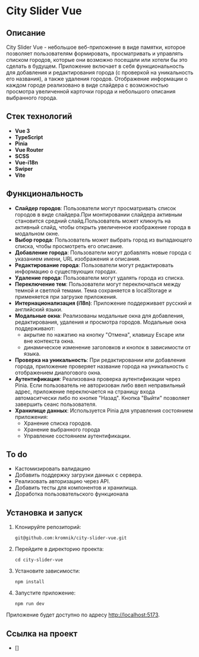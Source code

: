# City Slider Vue

## Описание

City Slider Vue - небольшое веб-приложение в виде памятки, которое позволяет пользователям формировать, просматривать и управлять списком городов, которые они возможно посещали или хотели бы это сделать в будущем. 
Приложение включает в себя функциональность для добавления и редактирования города (с проверкой на уникальность его названия), а также удаления городов. 
Отображение информации о каждом городе реализовано в виде слайдера с возможностью просмотра увеличенной карточки города и небольшого описания выбранного города.

## Стек технологий

- **Vue 3**
- **TypeScript**
- **Pinia**
- **Vue Router**
- **SCSS**
- **Vue-i18n**
- **Swiper**
- **Vite**

## Функциональность

- **Слайдер городов**: Пользователи могут просматривать список городов в виде слайдера.При монтировании слайдера активным становится средний слайд.Пользователь может кликнуть на активный слайд, чтобы открыть увеличенное изображение города в модальном окне.
- **Выбор города**: Пользователь может выбрать город из выпадающего списка, чтобы просмотреть его описание.
- **Добавление города**: Пользователи могут добавлять новые города с указанием имени, URL изображения и описания.
- **Редактирование города**: Пользователи могут редактировать информацию о существующих городах.
- **Удаление города**: Пользователи могут удалять города из списка.
- **Переключение тем**: Пользователи могут переключаться между темной и светлой темами. Тема сохраняется в localStorage и применяется при загрузке приложения.
- **Интернационализация (i18n)**: Приложение поддерживает русский и английский языки.
- **Модальные окна**: Реализованы модальные окна для добавления, редактирования, удаления и просмотра городов. Модальные окна поддерживают:
  - акрытие по нажатию на кнопку "Отмена", клавишу Escape или вне контекста окна.
  - динамическое изменение заголовков и кнопок в зависимости от языка.
- **Проверка на уникальность**: При редактировании или добавления города, приложение проверяет название города на уникальность с отображением диалогового окна.
- **Аутентификация**: Реализована проверка аутентификации через Pinia. Если пользователь не авторизован либо ввел неправильный адрес, приложение переключается на страницу входа автомаситчески либо по кнопке "Назад". Кнопка "Выйти" позволяет завершить сеанс пользователя.
- **Хранилище данных**: Используется Pinia для управления состоянием приложения:
  - Хранение списка городов.
  - Хранение выбранного города
  - Управление состоянием аутентификации.

## To do
- Кастомизировать валидацию
- Добавить поддержку загрузки данных с сервера.
- Реализовать авторизацию через API.
- Добавить тесты для компонентов и хранилища.
- Доработка пользовательского функционала

## Установка и запуск

1. Клонируйте репозиторий:
    ```
    git@github.com:kromnik/city-slider-vue.git
    ```

2. Перейдите в директорию проекта:
    ```
    cd city-slider-vue
    ```

3. Установите зависимости:
    ```
    npm install
    ```

4. Запустите приложение:
    ```
    npm run dev
    ```

Приложение будет доступно по адресу [http://localhost:5173](http://localhost:5173).

## Ссылка на проект

* []
